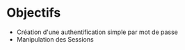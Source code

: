 Objectifs
=======
- Création d'une authentification simple par mot de passe
- Manipulation des Sessions